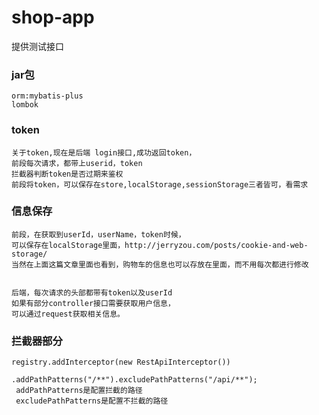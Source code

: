 # shop-app
提供测试接口
### jar包
    orm:mybatis-plus
    lombok
### token
    
    关于token,现在是后端 login接口,成功返回token，
    前段每次请求，都带上userid，token
    拦截器判断token是否过期来鉴权
    前段将token，可以保存在store,localStorage,sessionStorage三者皆可，看需求
    
### 信息保存

    前段，在获取到userId，userName，token时候，
    可以保存在localStorage里面，http://jerryzou.com/posts/cookie-and-web-storage/
    当然在上面这篇文章里面也看到，购物车的信息也可以存放在里面，而不用每次都进行修改
    
    
    后端，每次请求的头部都带有token以及userId
    如果有部分controller接口需要获取用户信息，
    可以通过request获取相关信息。    
### 拦截器部分
    registry.addInterceptor(new RestApiInterceptor())
                    .addPathPatterns("/**").excludePathPatterns("/api/**");
     addPathPatterns是配置拦截的路径
     excludePathPatterns是配置不拦截的路径
     